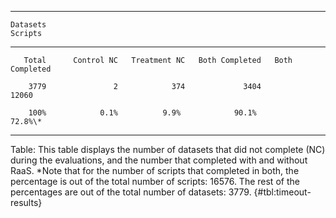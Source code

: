 
-----------------------------------------------------------------------------
    Datasets                                                          Scripts
  ---------- --------------- -------------- ---------------- ----------------
       Total      Control NC   Treatment NC   Both Completed   Both Completed

        3779               2            374             3404            12060

        100%            0.1%          9.9%            90.1%          72.8%\*

-----------------------------------------------------------------------------

Table: This table displays the number of datasets that did not complete (NC) during
the evaluations, and the number that completed with and without RaaS.
\*Note that for the number of scripts that completed in both, the
percentage is out of the total number of scripts: 16576. The rest of
the percentages are out of the total number of datasets: 3779. {#tbl:timeout-results}
